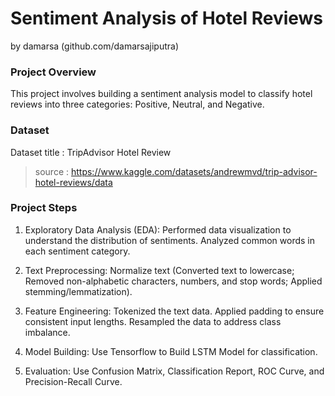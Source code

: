 # Sentiment Analysis of Hotel Reviews
by damarsa (github.com/damarsajiputra)

### Project Overview
This project involves building a sentiment analysis model to classify hotel reviews into three categories: Positive, Neutral, and Negative.

### Dataset
Dataset title : TripAdvisor Hotel Review
>source :  https://www.kaggle.com/datasets/andrewmvd/trip-advisor-hotel-reviews/data


### Project Steps
1. Exploratory Data Analysis (EDA): 
   Performed data visualization to understand the distribution of sentiments.
   Analyzed common words in each sentiment category.

2. Text Preprocessing: 
   Normalize text (Converted text to lowercase; Removed non-alphabetic characters, numbers, and stop words; Applied stemming/lemmatization).

3. Feature Engineering: 
   Tokenized the text data.
   Applied padding to ensure consistent input lengths.
   Resampled the data to address class imbalance.

4. Model Building:
   Use Tensorflow to Build LSTM Model for classification.
        
6. Evaluation:
   Use Confusion Matrix, Classification Report, ROC Curve, and Precision-Recall Curve.


